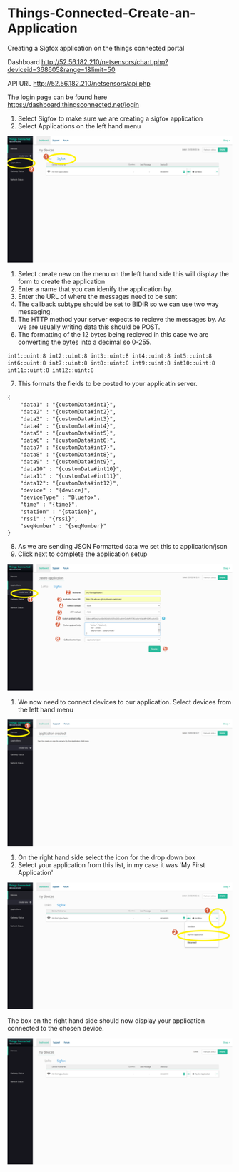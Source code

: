# Things-Connected-Create-an-Application
Creating a Sigfox application on the things connected portal

Dashboard http://52.56.182.210/netsensors/chart.php?deviceid=368605&range=1&limit=50

API URL http://52.56.182.210/netsensors/api.php

The login page can be found here https://dashboard.thingsconnected.net/login

1. Select Sigfox to make sure we are creating a sigfox application
2. Select Applications on the left hand menu

![Screenshot](screenshots/tca001.png)


1. Select create new on the menu on the left hand side this will display the form to create the application
2. Enter a name that you can idenify the application by.
3. Enter the URL of where the messages need to be sent
4. The callback subtype should be set to BIDIR so we can use two way messaging.
5. The HTTP method your server expects to recieve the messages by. As we are usually writing data this should be POST.
6. The formatting of the 12 bytes being recieved in this case we are converting the bytes into a decimal so 0-255.
```
int1::uint:8 int2::uint:8 int3::uint:8 int4::uint:8 int5::uint:8 int6::uint:8 int7::uint:8 int8::uint:8 int9::uint:8 int10::uint:8 int11::uint:8 int12::uint:8	
```
7. This formats the fields to be posted to your applicatin server.
```
{ 					
	"data1" : "{customData#int1}", 
	"data2" : "{customData#int2}", 
	"data3" : "{customData#int3}", 
	"data4" : "{customData#int4}", 
	"data5" : "{customData#int5}", 
	"data6" : "{customData#int6}", 
	"data7" : "{customData#int7}", 
	"data8" : "{customData#int8}", 
	"data9" : "{customData#int9}", 
	"data10" : "{customData#int10}", 
	"data11" : "{customData#int11}", 
	"data12": "{customData#int12}", 
	"device" : "{device}", 
	"deviceType" : "Bluefox", 
	"time" : "{time}", 
	"station" : "{station}", 
	"rssi" : "{rssi}", 
	"seqNumber" : "{seqNumber}" 
}
```

8. As we are sending JSON Formatted data we set this to application/json
9. Click next to complete the application setup

![Screenshot](screenshots/tca002.png)


1. We now need to connect devices to our application. Select devices from the left hand menu

![Screenshot](screenshots/tca006.png)

1. On the right hand side select the icon for the drop down box
2. Select your application from this list, in my case it was 'My First Application'


![Screenshot](screenshots/tca004.png)

The box on the right hand side should now display your application connected to the chosen device.

![Screenshot](screenshots/tca005.png)
